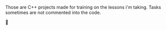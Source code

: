 Those are C++ projects made for training on the lessons i'm taking.
Tasks sometimes are not commented into the code.

🐸
